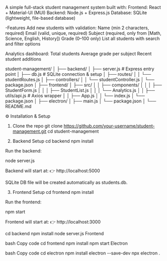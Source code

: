A simple full-stack student management system built with:
Frontend: React + Material-UI (MUI)
Backend: Node.js + Express.js
Database: SQLite (lightweight, file-based database)



-Features
Add new students with validation:
Name (min 2 characters, required)
Email (valid, unique, required)
Subject (required, only from [Math, Science, English, History])
Grade (0–100 only)
List all students with search and filter options

Analytics dashboard:
Total students
Average grade per subject
Recent student additions


student-management/
│
├── backend/
│   ├── server.js          # Express entry point
│   ├── db.js              # SQLite connection & setup
│   ├── routes/
│   │   └── studentRoutes.js
│   ├── controllers/
│   │   └── studentController.js
│   └── package.json
│
├── frontend/
│   ├── src/
│   │   ├── components/
│   │   │   ├── StudentForm.js
│   │   │   ├── StudentList.js
│   │   │   └── Analytics.js
│   │   ├── utils/api.js   # Axios wrapper
│   │   ├── App.js
│   │   └── index.js
│   └── package.json
│
├── electron/
│   ├── main.js
│   └── package.json
│
└── README.md


⚙️ Installation & Setup


1. Clone the repo
git clone https://github.com/your-username/student-management.git
cd student-management

2. Backend Setup
cd backend
npm install


Run the backend:

node server.js


Backend will start at:
👉 http://localhost:5000

SQLite DB file will be created automatically as students.db.

3. Frontend Setup
cd frontend
npm install


Run the frontend:

npm start


Frontend will start at:
👉 http://localhost:3000


cd backend
npm install
node server.js
Frontend

bash
Copy code
cd frontend
npm install
npm start
Electron

bash
Copy code
cd electron
npm install electron --save-dev
npx electron .
